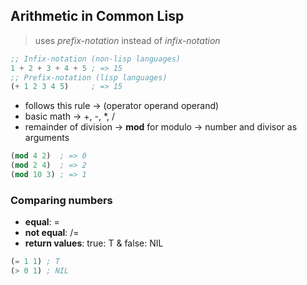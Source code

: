 ## Arithmetic in Common Lisp
> uses _prefix-notation_ instead of _infix-notation_
```lisp
;; Infix-notation (non-lisp languages)
1 + 2 + 3 + 4 + 5 ; => 15
;; Prefix-notation (lisp languages)
(+ 1 2 3 4 5)     ; => 15
```
* follows this rule &rarr; (operator operand operand)
* basic math &rarr; +, -, *, /
* remainder of division &rarr; **mod** for modulo &rarr; number and divisor as arguments
```lisp
(mod 4 2)  ; => 0
(mod 2 4)  ; => 2
(mod 10 3) ; => 1
```
### Comparing numbers
* **equal**: =
* **not equal**: /= 
* **return values**: true: T & false: NIL
```lisp
(= 1 1) ; T
(> 0 1) ; NIL
```